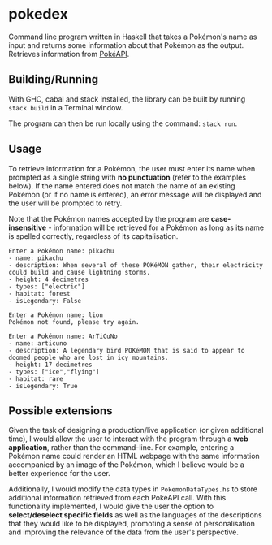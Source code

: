 # pokedex

Command line program written in Haskell that takes a Pokémon's name as input and returns some information about that Pokémon as the output. Retrieves information from
[PokéAPI](https://pokeapi.co/).


## Building/Running

With GHC, cabal and stack installed, the library can be built by running `stack build` in a Terminal window.

The program can then be run locally using the command: `stack run`.


## Usage

To retrieve information for a Pokémon, the user must enter its name when prompted as a single string with **no punctuation** (refer to the examples below). If the name entered does not match the name of an existing Pokémon (or if no name is entered), an error message will be displayed and the user will be prompted to retry.

Note that the Pokémon names accepted by the program are **case-insensitive** - information will be retrieved for a Pokémon as long as its name is spelled correctly, regardless of its capitalisation.

```
Enter a Pokémon name: pikachu
- name: pikachu
- description: When several of these POKéMON gather, their electricity could build and cause lightning storms.
- height: 4 decimetres
- types: ["electric"]
- habitat: forest
- isLegendary: False

Enter a Pokémon name: lion
Pokémon not found, please try again.

Enter a Pokémon name: ArTiCuNo
- name: articuno
- description: A legendary bird POKéMON that is said to appear to doomed people who are lost in icy mountains.
- height: 17 decimetres
- types: ["ice","flying"]
- habitat: rare
- isLegendary: True
```

## Possible extensions

Given the task of designing a production/live application (or given additional time), I would allow the user to interact with the program through a **web application**, rather than the command-line. For example, entering a Pokémon name could render an HTML webpage with the same information accompanied by an image of the Pokémon, which I believe would be a better experience for the user.

Additionally, I would modify the data types in `PokemonDataTypes.hs` to store additional information retrieved from each PokéAPI call. With this functionality implemented, I would give the user the option to **select/deselect specific fields** as well as the languages of the descriptions that they would like to be displayed, promoting a sense of personalisation and improving the relevance of the data from the user's perspective.
